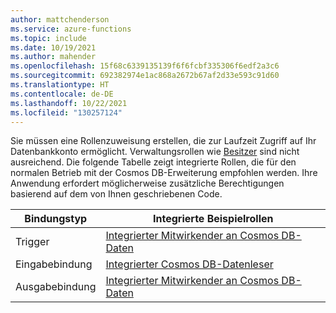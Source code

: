 ```yaml
---
author: mattchenderson
ms.service: azure-functions
ms.topic: include
ms.date: 10/19/2021
ms.author: mahender
ms.openlocfilehash: 15f68c6339135139f6f6fcbf335306f6edf2a3c6
ms.sourcegitcommit: 692382974e1ac868a2672b67af2d33e593c91d60
ms.translationtype: HT
ms.contentlocale: de-DE
ms.lasthandoff: 10/22/2021
ms.locfileid: "130257124"
---
```

Sie müssen eine Rollenzuweisung erstellen, die zur Laufzeit Zugriff auf Ihr Datenbankkonto ermöglicht. Verwaltungsrollen wie [Besitzer](../articles/role-based-access-control/built-in-roles.md#owner) sind nicht ausreichend. Die folgende Tabelle zeigt integrierte Rollen, die für den normalen Betrieb mit der Cosmos DB-Erweiterung empfohlen werden. Ihre Anwendung erfordert möglicherweise zusätzliche Berechtigungen basierend auf dem von Ihnen geschriebenen Code.

| Bindungstyp   | Integrierte Beispielrollen                |
|----------------|---------------------------------------|
| Trigger        | [Integrierter Mitwirkender an Cosmos DB-Daten] |
| Eingabebindung  | [Integrierter Cosmos DB-Datenleser]      |
| Ausgabebindung | [Integrierter Mitwirkender an Cosmos DB-Daten] |


[Integrierter Cosmos DB-Datenleser]: ../articles/cosmos-db/how-to-setup-rbac.md#built-in-role-definitions
[Integrierter Mitwirkender an Cosmos DB-Daten]: ../articles/cosmos-db/how-to-setup-rbac.md#built-in-role-definitions